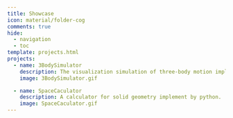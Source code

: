 ```yaml
---
title: Showcase
icon: material/folder-cog
comments: true
hide:
  - navigation
  - toc
template: projects.html
projects:
  - name: 3BodySimulator
    description: The visualization simulation of three-body motion implemented using C++ & Python.
    image: 3BodySimulator.gif

  - name: SpaceCaculator
    description: A calculator for solid geometry implement by python.
    image: SpaceCaculator.gif
---
```


<!-- # Projects & Assignments Notes

![](https://image.tmdb.org/t/p/original/96RT2A47UdzWlUfvIERFyBsLhL2.jpg)
*Source of the image: [葬送のフリーレン (2023) | TMDB](https://www.themoviedb.org/tv/209867/images/backdrops?language=ja)*

## About This Page

=== "English"

    This page is used for recording some of my personal solutions to course assignments completed during my learning process and some projects for practice of self-learning in **C**omputer **S**cience. Course assignments and project interpretations are titled in the format of Assignment`[__Assignment/Project Code__]: [__Course Name__]` and `[__Project Name__]: [__Project Topic__]` respectively.
    
=== "中文"

    这个页面用于记录我在学习过程中完成的一些课程作业的个人解法以及我用于自学CS而创建的学习性项目，课程作业与项目解读分别以`Assignment[__作业/项目编号__]: [__课程名称__]`，`[__项目名称__]: [__项目主题__]`的格式为题。

## Statement

=== "English"
    
    All interpretations/projects included on this page are created by me for personal learning purposes unless otherwise stated. Please do not use them for any purpose other than learning reference or CONTRIBUTION, or bear the consequences at your own risk!

=== "中文"

    收录于该页面的所有解读/项目若无特别声明皆为我个人作为学习用途而创建，请勿将它们用于学习参考或为贡献以外的目的，否则后果自负！ -->
